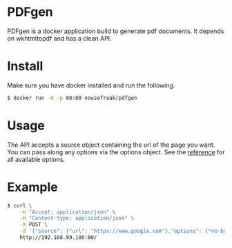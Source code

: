 PDFgen
======

PDFgen is a docker application build to generate pdf documents.
It depends on wkhtmltopdf and has a clean API.

# Install

Make sure you have docker installed and run the following.

```bash
$ docker run -d -p 80:80 nousefreak/pdfgen
```
# Usage

The API accepts a source object containing the url of the page you want.
You can pass along any options via the options object. See the [reference](http://wkhtmltopdf.org/usage/wkhtmltopdf.txt) for all available options.

# Example

```bash
$ curl \
    -H "Accept: application/json" \
    -H "Content-type: application/json" \
    -X POST \
    -d '{"source": {"url": "https://www.google.com"},"options": {"no-background": true}}' \
    http://192.168.99.100:80/
```

